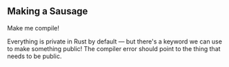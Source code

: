 ## Making a Sausage

Make me compile!

<div class="hint">
  Everything is private in Rust by default — but there's a keyword we can use to make something public!
  The compiler error should point to the thing that needs to be public.
</div>
